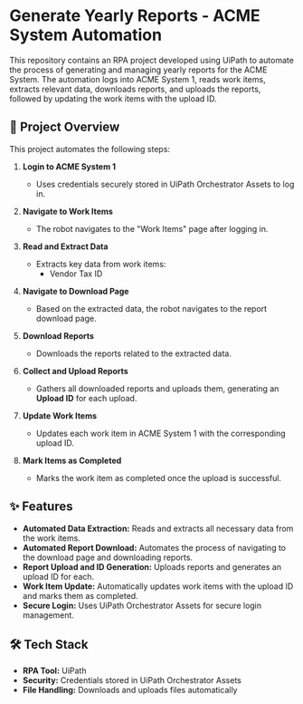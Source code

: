 # Generate Yearly Reports - ACME System Automation

This repository contains an RPA project developed using UiPath to automate the process of generating and managing yearly reports for the ACME System. The automation logs into ACME System 1, reads work items, extracts relevant data, downloads reports, and uploads the reports, followed by updating the work items with the upload ID.

## 📖 Project Overview

This project automates the following steps:

1. **Login to ACME System 1**  
   - Uses credentials securely stored in UiPath Orchestrator Assets to log in.

2. **Navigate to Work Items**  
   - The robot navigates to the "Work Items" page after logging in.

3. **Read and Extract Data**  
   - Extracts key data from work items:
     - Vendor Tax ID

4. **Navigate to Download Page**  
   - Based on the extracted data, the robot navigates to the report download page.

5. **Download Reports**  
   - Downloads the reports related to the extracted data.

6. **Collect and Upload Reports**  
   - Gathers all downloaded reports and uploads them, generating an **Upload ID** for each upload.

7. **Update Work Items**  
   - Updates each work item in ACME System 1 with the corresponding upload ID.

8. **Mark Items as Completed**  
   - Marks the work item as completed once the upload is successful.

## ✨ Features

- **Automated Data Extraction:** Reads and extracts all necessary data from the work items.
- **Automated Report Download:** Automates the process of navigating to the download page and downloading reports.
- **Report Upload and ID Generation:** Uploads reports and generates an upload ID for each.
- **Work Item Update:** Automatically updates work items with the upload ID and marks them as completed.
- **Secure Login:** Uses UiPath Orchestrator Assets for secure login management.

## 🛠️ Tech Stack

- **RPA Tool:** UiPath
- **Security:** Credentials stored in UiPath Orchestrator Assets
- **File Handling:** Downloads and uploads files automatically
